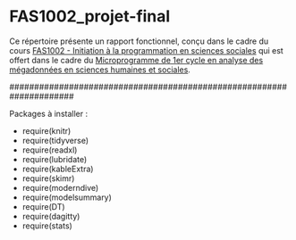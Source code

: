 # FAS1002_projet-final

Ce répertoire présente un rapport fonctionnel, conçu dans le cadre du cours [FAS1002 - Initiation à la programmation en sciences sociales](https://admission.umontreal.ca/cours-et-horaires/cours/fas-1002/) qui
est offert dans le cadre du [Microprogramme de 1er cycle en analyse des mégadonnées en sciences humaines et sociales](https://admission.umontreal.ca/programmes/microprogramme-de-1er-cycle-en-analyse-des-megadonnees-en-sciences-humaines-et-sociales/structure-du-programme/).


#####################################################################

Packages à installer : 
* require(knitr)
* require(tidyverse)
* require(readxl)
* require(lubridate)
* require(kableExtra)
* require(skimr) 
* require(moderndive)
* require(modelsummary)
* require(DT)
* require(dagitty)
* require(stats)
